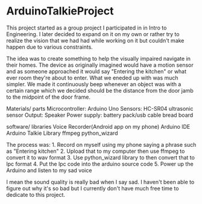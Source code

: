 # ArduinoTalkieProject

This project started as a group project I participated in in Intro to Engineering.  I later decided to expand on it on my own or rather try to realize the vision that we had had while working on it but couldn't make happen due to various constraints.

The idea was to create something to help the visually impaired navigate in their homes.  The device as originally imagined would have a motion sensor and as someone approached it would say "Entering the kitchen" or what ever room they're about to enter.  What we eneded up with was much simpler.  We made it continuously beep whenever an object was with a certain range which we decided should be the distance from the door jamb to the midpoint of the door frame.

Materials/ parts
Microcontroller: Arduino Uno
Sensors: HC-SR04 ultrasonic sensor
Output: Speaker
Power supply: battery pack/usb cable
bread board

software/ libraries
Voice Recorder(Android app on my phone)
Arduino IDE
Arduino Talkie Library
ffmpeg
python_wizard

The process was:
    1. Record on myself using my phone saying a phrase such as "Entering kitchen"
    2. Upload that to my computer then use ffmpeg to convert it to wav format
    3. Use python_wizard library to then convert that to lpc format
    4. Put the lpc code into the arduino source code
    5. Power up the Arduino and listen to my sad voice

I mean the sound quality is really bad when I say sad.  I haven't been able to figure out why it's so bad but I currently don't have much free time to dedicate to this project.

